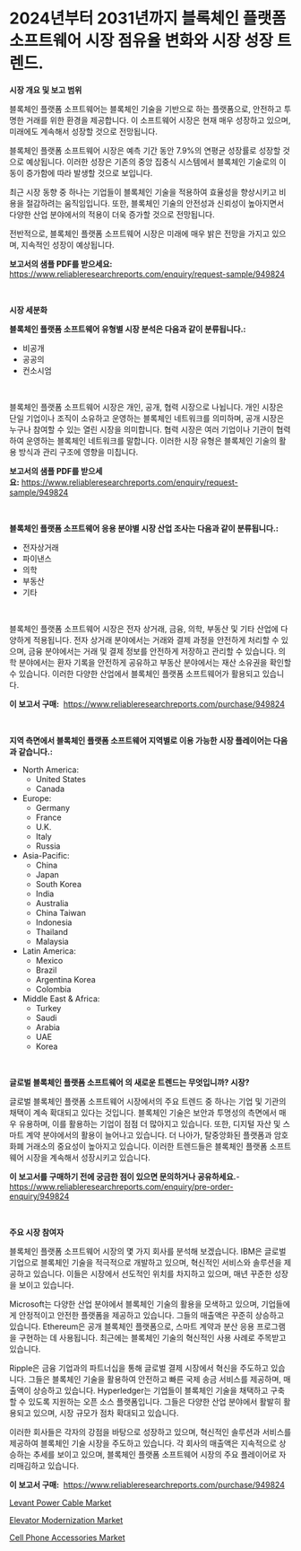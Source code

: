<p><h1>2024년부터 2031년까지 블록체인 플랫폼 소프트웨어 시장 점유율 변화와 시장 성장 트렌드.</h1></p><p><strong>시장 개요 및 보고 범위</strong></p>
<p><p>블록체인 플랫폼 소프트웨어는 블록체인 기술을 기반으로 하는 플랫폼으로, 안전하고 투명한 거래를 위한 환경을 제공합니다. 이 소프트웨어 시장은 현재 매우 성장하고 있으며, 미래에도 계속해서 성장할 것으로 전망됩니다. </p><p>블록체인 플랫폼 소프트웨어 시장은 예측 기간 동안 7.9%의 연평균 성장률로 성장할 것으로 예상됩니다. 이러한 성장은 기존의 중앙 집중식 시스템에서 블록체인 기술로의 이동이 증가함에 따라 발생할 것으로 보입니다.</p><p>최근 시장 동향 중 하나는 기업들이 블록체인 기술을 적용하여 효율성을 향상시키고 비용을 절감하려는 움직임입니다. 또한, 블록체인 기술의 안전성과 신뢰성이 높아지면서 다양한 산업 분야에서의 적용이 더욱 증가할 것으로 전망됩니다.</p><p>전반적으로, 블록체인 플랫폼 소프트웨어 시장은 미래에 매우 밝은 전망을 가지고 있으며, 지속적인 성장이 예상됩니다.</p></p>
<p><strong>보고서의 샘플 PDF를 받으세요:</strong> <a href="https://www.reliableresearchreports.com/enquiry/request-sample/949824">https://www.reliableresearchreports.com/enquiry/request-sample/949824</a></p>
<p>&nbsp;</p>
<p><strong>시장 세분화</strong></p>
<p><strong>블록체인 플랫폼 소프트웨어 유형별 시장 분석은 다음과 같이 분류됩니다.:</strong></p>
<p><ul><li>비공개</li><li>공공의</li><li>컨소시엄</li></ul></p>
<p>&nbsp;</p>
<p><p>블록체인 플랫폼 소프트웨어 시장은 개인, 공개, 협력 시장으로 나뉩니다. 개인 시장은 단일 기업이나 조직이 소유하고 운영하는 블록체인 네트워크를 의미하며, 공개 시장은 누구나 참여할 수 있는 열린 시장을 의미합니다. 협력 시장은 여러 기업이나 기관이 협력하여 운영하는 블록체인 네트워크를 말합니다. 이러한 시장 유형은 블록체인 기술의 활용 방식과 관리 구조에 영향을 미칩니다.</p></p>
<p><strong>보고서의 샘플 PDF를 받으세요:</strong>&nbsp;<a href="https://www.reliableresearchreports.com/enquiry/request-sample/949824">https://www.reliableresearchreports.com/enquiry/request-sample/949824</a></p>
<p>&nbsp;</p>
<p><strong> 블록체인 플랫폼 소프트웨어 응용 분야별 시장 산업 조사는 다음과 같이 분류됩니다.:</strong></p>
<p><ul><li>전자상거래</li><li>파이낸스</li><li>의학</li><li>부동산</li><li>기타</li></ul></p>
<p>&nbsp;</p>
<p><p>블록체인 플랫폼 소프트웨어 시장은 전자 상거래, 금융, 의학, 부동산 및 기타 산업에 다양하게 적용됩니다. 전자 상거래 분야에서는 거래와 결제 과정을 안전하게 처리할 수 있으며, 금융 분야에서는 거래 및 결제 정보를 안전하게 저장하고 관리할 수 있습니다. 의학 분야에서는 환자 기록을 안전하게 공유하고 부동산 분야에서는 재산 소유권을 확인할 수 있습니다. 이러한 다양한 산업에서 블록체인 플랫폼 소프트웨어가 활용되고 있습니다.</p></p>
<p><strong>이 보고서 구매:</strong>&nbsp; <a href="https://www.reliableresearchreports.com/purchase/949824">https://www.reliableresearchreports.com/purchase/949824</a></p>
<p>&nbsp;</p>
<p><strong>지역 측면에서 블록체인 플랫폼 소프트웨어 지역별로 이용 가능한 시장 플레이어는 다음과 같습니다.:</strong></p>
<p><ul>
    <li>
        North America:
        <ul>
            <li>United States</li>
            <li>Canada</li>
        </ul>
    </li>
    <li>
        Europe:
        <ul>
            <li>Germany</li>
            <li>France</li>
            <li>U.K.</li>
            <li>Italy</li>
            <li>Russia</li>
        </ul>
    </li>
    <li>
        Asia-Pacific:
        <ul>
            <li>China</li>
            <li>Japan</li>
            <li>South Korea</li>
            <li>India</li>
            <li>Australia</li>
            <li>China Taiwan</li>
            <li>Indonesia</li>
            <li>Thailand</li>
            <li>Malaysia</li>
        </ul>
    </li>
    <li>
        Latin America:
        <ul>
            <li>Mexico</li>
            <li>Brazil</li>
            <li>Argentina Korea</li>
            <li>Colombia</li>
        </ul>
    </li>
    <li>
        Middle East & Africa:
        <ul>
            <li>Turkey</li>
            <li>Saudi</li>
            <li>Arabia</li>
            <li>UAE</li>
            <li>Korea</li>
        </ul>
    </li>
    </ul></p>
<p>&nbsp;</p>
<p><strong>글로벌 블록체인 플랫폼 소프트웨어 의 새로운 트렌드는 무엇입니까? 시장?</strong></p>
<p><p>글로벌 블록체인 플랫폼 소프트웨어 시장에서의 주요 트렌드 중 하나는 기업 및 기관의 채택이 계속 확대되고 있다는 것입니다. 블록체인 기술은 보안과 투명성의 측면에서 매우 유용하며, 이를 활용하는 기업이 점점 더 많아지고 있습니다. 또한, 디지털 자산 및 스마트 계약 분야에서의 활용이 늘어나고 있습니다. 더 나아가, 탈중앙화된 플랫폼과 암호화폐 거래소의 중요성이 높아지고 있습니다. 이러한 트렌드들은 블록체인 플랫폼 소프트웨어 시장을 계속해서 성장시키고 있습니다.</p></p>
<p><strong>이 보고서를 구매하기 전에 궁금한 점이 있으면 문의하거나 공유하세요.</strong>- <a href="https://www.reliableresearchreports.com/enquiry/pre-order-enquiry/949824">https://www.reliableresearchreports.com/enquiry/pre-order-enquiry/949824</a></p>
<p>&nbsp;</p>
<p><strong>주요 시장 참여자</strong></p>
<p><p>블록체인 플랫폼 소프트웨어 시장의 몇 가지 회사를 분석해 보겠습니다. IBM은 글로벌 기업으로 블록체인 기술을 적극적으로 개발하고 있으며, 혁신적인 서비스와 솔루션을 제공하고 있습니다. 이들은 시장에서 선도적인 위치를 차지하고 있으며, 매년 꾸준한 성장을 보이고 있습니다. </p><p>Microsoft는 다양한 산업 분야에서 블록체인 기술의 활용을 모색하고 있으며, 기업들에게 안정적이고 안전한 플랫폼을 제공하고 있습니다. 그들의 매출액은 꾸준히 상승하고 있습니다. Ethereum은 공개 블록체인 플랫폼으로, 스마트 계약과 분산 응용 프로그램을 구현하는 데 사용됩니다. 최근에는 블록체인 기술의 혁신적인 사용 사례로 주목받고 있습니다.</p><p>Ripple은 금융 기업과의 파트너십을 통해 글로벌 결제 시장에서 혁신을 주도하고 있습니다. 그들은 블록체인 기술을 활용하여 안전하고 빠른 국제 송금 서비스를 제공하며, 매출액이 상승하고 있습니다. Hyperledger는 기업들이 블록체인 기술을 채택하고 구축할 수 있도록 지원하는 오픈 소스 플랫폼입니다. 그들은 다양한 산업 분야에서 활발히 활용되고 있으며, 시장 규모가 점차 확대되고 있습니다.</p><p>이러한 회사들은 각자의 강점을 바탕으로 성장하고 있으며, 혁신적인 솔루션과 서비스를 제공하여 블록체인 기술 시장을 주도하고 있습니다. 각 회사의 매출액은 지속적으로 상승하는 추세를 보이고 있으며, 블록체인 플랫폼 소프트웨어 시장의 주요 플레이어로 자리매김하고 있습니다.</p></p>
<p><strong>이 보고서 구매:</strong>&nbsp;&nbsp;<a href="https://www.reliableresearchreports.com/purchase/949824">https://www.reliableresearchreports.com/purchase/949824</a></p>
<p><p><a href="https://github.com/peachesmcdowel1/Market-Research-Report-List-2/blob/main/levant-power-cable-market.md">Levant Power Cable Market</a></p><p><a href="https://github.com/nicoletavirag/Market-Research-Report-List-2/blob/main/elevator-modernization-market.md">Elevator Modernization Market</a></p><p><a href="https://github.com/redneck06/Market-Research-Report-List-2/blob/main/cell-phone-accessories-market.md">Cell Phone Accessories Market</a></p></p>
